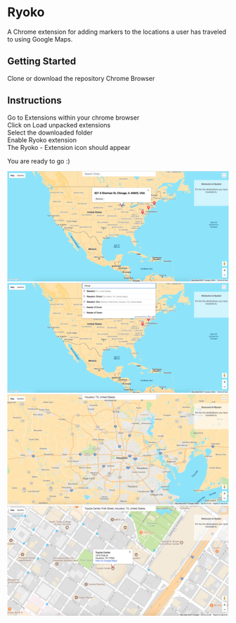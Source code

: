 # Ryoko

A Chrome extension for adding markers to the locations a user has traveled to using Google Maps.

## Getting Started
Clone or download the repository
Chrome Browser

## Instructions
Go to Extensions within your chrome browser <br />
Click on Load unpacked extensions <br />
Select the downloaded folder <br />
Enable Ryoko extension <br />
The Ryoko - Extension icon should appear <br />

You are ready to go :)

![alt text](images/pinned-markers.png)
![alt text](images/search-places.png)
![alt text](images/search-result.png)
![alt text](images/select-location.png)
